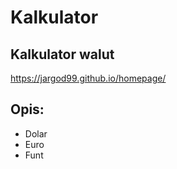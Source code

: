 # Kalkulator
## Kalkulator walut


https://jargod99.github.io/homepage/

## Opis:
- Dolar
- Euro
- Funt
